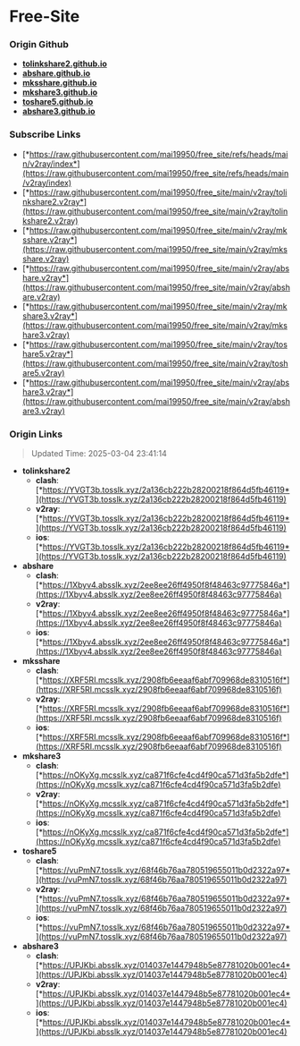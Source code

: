 # Free-Site

### Origin Github

- [**tolinkshare2.github.io**](https://github.com/tolinkshare2/tolinkshare2.github.io)
- [**abshare.github.io**](https://github.com/abshare/abshare.github.io)
- [**mksshare.github.io**](https://github.com/mksshare/mksshare.github.io)
- [**mkshare3.github.io**](https://github.com/mkshare3/mkshare3.github.io)
- [**toshare5.github.io**](https://github.com/toshare5/toshare5.github.io)
- [**abshare3.github.io**](https://github.com/abshare3/abshare3.github.io)

### Subscribe Links

- [*https://raw.githubusercontent.com/mai19950/free_site/refs/heads/main/v2ray/index*](https://raw.githubusercontent.com/mai19950/free_site/refs/heads/main/v2ray/index)
- [*https://raw.githubusercontent.com/mai19950/free_site/main/v2ray/tolinkshare2.v2ray*](https://raw.githubusercontent.com/mai19950/free_site/main/v2ray/tolinkshare2.v2ray)
- [*https://raw.githubusercontent.com/mai19950/free_site/main/v2ray/mksshare.v2ray*](https://raw.githubusercontent.com/mai19950/free_site/main/v2ray/mksshare.v2ray)
- [*https://raw.githubusercontent.com/mai19950/free_site/main/v2ray/abshare.v2ray*](https://raw.githubusercontent.com/mai19950/free_site/main/v2ray/abshare.v2ray)
- [*https://raw.githubusercontent.com/mai19950/free_site/main/v2ray/mkshare3.v2ray*](https://raw.githubusercontent.com/mai19950/free_site/main/v2ray/mkshare3.v2ray)
- [*https://raw.githubusercontent.com/mai19950/free_site/main/v2ray/toshare5.v2ray*](https://raw.githubusercontent.com/mai19950/free_site/main/v2ray/toshare5.v2ray)
- [*https://raw.githubusercontent.com/mai19950/free_site/main/v2ray/abshare3.v2ray*](https://raw.githubusercontent.com/mai19950/free_site/main/v2ray/abshare3.v2ray)

### Origin Links

> Updated Time: 2025-03-04 23:41:14

- **tolinkshare2**
  - **clash**: [*https://YVGT3b.tosslk.xyz/2a136cb222b28200218f864d5fb46119*](https://YVGT3b.tosslk.xyz/2a136cb222b28200218f864d5fb46119)
  - **v2ray**: [*https://YVGT3b.tosslk.xyz/2a136cb222b28200218f864d5fb46119*](https://YVGT3b.tosslk.xyz/2a136cb222b28200218f864d5fb46119)
  - **ios**: [*https://YVGT3b.tosslk.xyz/2a136cb222b28200218f864d5fb46119*](https://YVGT3b.tosslk.xyz/2a136cb222b28200218f864d5fb46119)
- **abshare**
  - **clash**: [*https://1Xbyv4.absslk.xyz/2ee8ee26ff4950f8f48463c97775846a*](https://1Xbyv4.absslk.xyz/2ee8ee26ff4950f8f48463c97775846a)
  - **v2ray**: [*https://1Xbyv4.absslk.xyz/2ee8ee26ff4950f8f48463c97775846a*](https://1Xbyv4.absslk.xyz/2ee8ee26ff4950f8f48463c97775846a)
  - **ios**: [*https://1Xbyv4.absslk.xyz/2ee8ee26ff4950f8f48463c97775846a*](https://1Xbyv4.absslk.xyz/2ee8ee26ff4950f8f48463c97775846a)
- **mksshare**
  - **clash**: [*https://XRF5RI.mcsslk.xyz/2908fb6eeaaf6abf709968de8310516f*](https://XRF5RI.mcsslk.xyz/2908fb6eeaaf6abf709968de8310516f)
  - **v2ray**: [*https://XRF5RI.mcsslk.xyz/2908fb6eeaaf6abf709968de8310516f*](https://XRF5RI.mcsslk.xyz/2908fb6eeaaf6abf709968de8310516f)
  - **ios**: [*https://XRF5RI.mcsslk.xyz/2908fb6eeaaf6abf709968de8310516f*](https://XRF5RI.mcsslk.xyz/2908fb6eeaaf6abf709968de8310516f)
- **mkshare3**
  - **clash**: [*https://nOKyXg.mcsslk.xyz/ca871f6cfe4cd4f90ca571d3fa5b2dfe*](https://nOKyXg.mcsslk.xyz/ca871f6cfe4cd4f90ca571d3fa5b2dfe)
  - **v2ray**: [*https://nOKyXg.mcsslk.xyz/ca871f6cfe4cd4f90ca571d3fa5b2dfe*](https://nOKyXg.mcsslk.xyz/ca871f6cfe4cd4f90ca571d3fa5b2dfe)
  - **ios**: [*https://nOKyXg.mcsslk.xyz/ca871f6cfe4cd4f90ca571d3fa5b2dfe*](https://nOKyXg.mcsslk.xyz/ca871f6cfe4cd4f90ca571d3fa5b2dfe)
- **toshare5**
  - **clash**: [*https://vuPmN7.tosslk.xyz/68f46b76aa780519655011b0d2322a97*](https://vuPmN7.tosslk.xyz/68f46b76aa780519655011b0d2322a97)
  - **v2ray**: [*https://vuPmN7.tosslk.xyz/68f46b76aa780519655011b0d2322a97*](https://vuPmN7.tosslk.xyz/68f46b76aa780519655011b0d2322a97)
  - **ios**: [*https://vuPmN7.tosslk.xyz/68f46b76aa780519655011b0d2322a97*](https://vuPmN7.tosslk.xyz/68f46b76aa780519655011b0d2322a97)
- **abshare3**
  - **clash**: [*https://UPJKbi.absslk.xyz/014037e1447948b5e87781020b001ec4*](https://UPJKbi.absslk.xyz/014037e1447948b5e87781020b001ec4)
  - **v2ray**: [*https://UPJKbi.absslk.xyz/014037e1447948b5e87781020b001ec4*](https://UPJKbi.absslk.xyz/014037e1447948b5e87781020b001ec4)
  - **ios**: [*https://UPJKbi.absslk.xyz/014037e1447948b5e87781020b001ec4*](https://UPJKbi.absslk.xyz/014037e1447948b5e87781020b001ec4)
